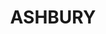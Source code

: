 ---
lastmod: '2025-04-06T06:05:20+00:00'
latitude: -33.910308
layout: suburb
longitude: 151.12086
postcode: '2193'
state: NSW
title: ASHBURY
url: /nsw/ashbury/
---